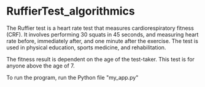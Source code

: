# RuffierTest_algorithmics
The Ruffier test is a heart rate test that measures cardiorespiratory fitness (CRF). It involves performing 30 squats in 45 seconds, and measuring heart rate before, immediately after, and one minute after the exercise. The test is used in physical education, sports medicine, and rehabilitation. 

The fitness result is dependent on the age of the test-taker. This test is for anyone above the age of 7.

To run the program, run the Python file "my_app.py"
